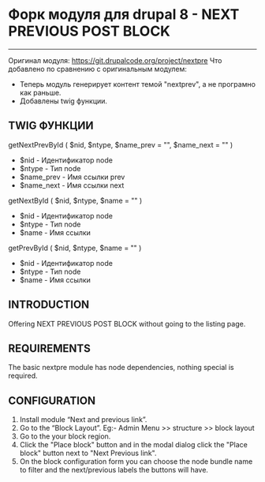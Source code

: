 # Форк модуля для drupal 8 - NEXT PREVIOUS POST BLOCK
---------------------------

Оригинал модуля: https://git.drupalcode.org/project/nextpre
Что добавлено по сравнению с оригинальным модулем:
- Теперь модуль генерирует контент темой "nextprev", а не програмно как раньше.
- Добавлены twig функции.

TWIG ФУНКЦИИ
-----------
getNextPrevById ( $nid, $ntype, $name_prev = "", $name_next = "" )
- $nid - Идентификатор node
- $ntype - Тип node
- $name_prev - Имя ссылки prev
- $name_next - Имя ссылки next

getNextById ( $nid, $ntype, $name = "" )
- $nid - Идентификатор node
- $ntype - Тип node
- $name - Имя ссылки

getPrevById ( $nid, $ntype, $name = "" )
- $nid - Идентификатор node
- $ntype - Тип node
- $name - Имя ссылки

INTRODUCTION
-----------
  Offering NEXT PREVIOUS POST BLOCK without going to the listing page.

REQUIREMENTS
------------
  The basic nextpre module has node dependencies, nothing special is required.

CONFIGURATION
-------------
  1. Install module “Next and previous link”.
  2. Go to the “Block Layout”. Eg:- Admin Menu >> structure >> block layout
  3. Go to the your block region.
  4. Click the "Place block" button and in the modal dialog click the 
     "Place block" button next to "Next Previous link".
  5. On the block configuration form you can choose the node bundle name to 
     filter and the next/previous labels the buttons will have.

